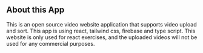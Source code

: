 ## About this App
This is an open source video website application that supports video upload and sort. This app is using react, tailwind css, firebase and type script. This website is only used for react exercises, and the uploaded videos will not be used for any commercial purposes.